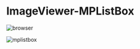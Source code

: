 # ImageViewer-MPListBox

![browser](https://user-images.githubusercontent.com/37801354/42521830-0c256b44-846a-11e8-93f5-ce82019c74be.JPG)

![mplistbox](https://user-images.githubusercontent.com/37801354/42521834-0d14aeca-846a-11e8-8eee-c2ff72b19c49.JPG)
